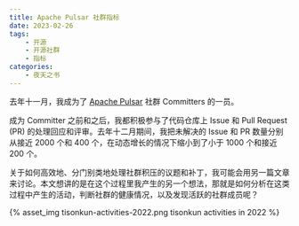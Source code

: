 ```yaml
---
title: Apache Pulsar 社群指标
date: 2023-02-26
tags:
    - 开源
    - 开源社群
    - 指标
categories:
    - 夜天之书
---
```


去年十一月，我成为了 [Apache Pulsar](http://github.com/apache/pulsar) 社群 Committers 的一员。

成为 Committer 之前和之后，我都积极参与了代码仓库上 Issue 和 Pull Request (PR) 的处理回应和评审。去年十二月期间，我把未解决的 Issue 和 PR 数量分别从接近 2000 个和 400 个，在动态增长的情况下缩小到了小于 1000 个和接近 200 个。

关于如何高效地、分门别类地处理社群积压的议题和补丁，我可能会用另一篇文章来讨论。本文想讲的是在这个过程里我产生的另一个想法，那就是如何分析在这类过程中产生的活动，判断社群的健康情况，以及发现活跃的社群成员呢？

{% asset_img tisonkun-activities-2022.png tisonkun activities in 2022 %}

<!-- more -->
